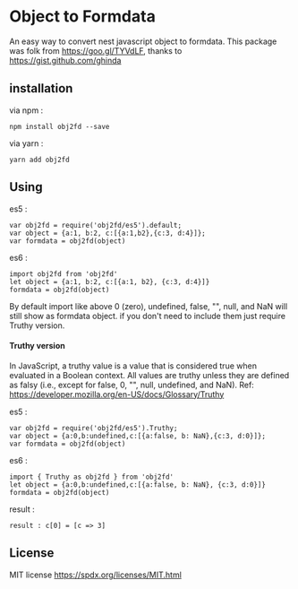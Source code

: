 Object to Formdata
==========================
An easy way to convert nest javascript object to formdata. This package was folk from https://goo.gl/TYVdLF, thanks to https://gist.github.com/ghinda
## installation ##
via npm : 

    npm install obj2fd --save

via yarn :

    yarn add obj2fd 


## Using ##
es5 :

    var obj2fd = require('obj2fd/es5').default;
    var object = {a:1, b:2, c:[{a:1,b2},{c:3, d:4}]};
	var formdata = obj2fd(object)
	
es6 : 

    import obj2fd from 'obj2fd'
    let object = {a:1, b:2, c:[{a:1, b2}, {c:3, d:4}]}
    formdata = obj2fd(object)


By default import like above  0 (zero), undefined, false, "", null, and NaN will still show as formdata object. if you don't need to include them just require Truthy  version.

#### Truthy version ####
In JavaScript, a truthy value is a value that is considered  true when evaluated in a Boolean context. All values are truthy unless they are defined as falsy (i.e., except for false, 0, "", null, undefined, and NaN). Ref: https://developer.mozilla.org/en-US/docs/Glossary/Truthy

es5 : 

    var obj2fd = require('obj2fd/es5').Truthy;
    var object = {a:0,b:undefined,c:[{a:false, b: NaN},{c:3, d:0}]};
	var formdata = obj2fd(object)
	
es6 : 

    import { Truthy as obj2fd } from 'obj2fd'
    let object = {a:0,b:undefined,c:[{a:false, b: NaN}, {c:3, d:0}]}
    formdata = obj2fd(object)
result : 

    result : c[0] = [c => 3]

## License ##
MIT license
https://spdx.org/licenses/MIT.html
